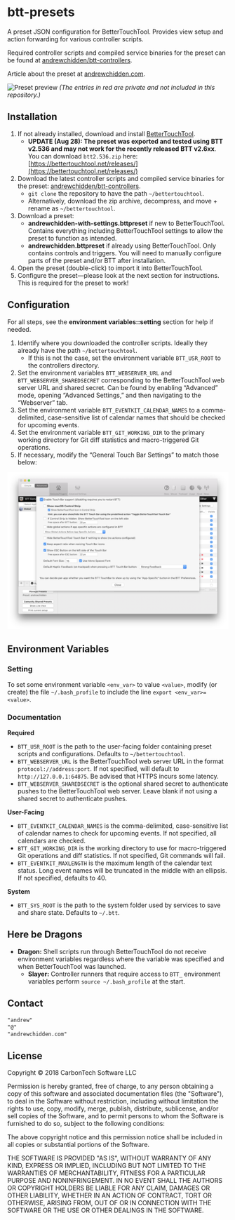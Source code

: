 btt-presets
===========

A preset JSON configuration for BetterTouchTool. Provides view setup and action forwarding for various controller scripts.

Required controller scripts and compiled service binaries for the preset can be found at [andrewchidden/btt-controllers](https://github.com/andrewchidden/btt-controllers).

Article about the preset at [andrewchidden.com](https://andrewchidden.com/long-live-the-macbook-pro-with-touch-bar/).

![Preset preview](bettertouchtool-preset-preview@2x.png)
*(The entries in red are private and not included in this repository.)*

## Installation

1. If not already installed, download and install [BetterTouchTool](https://folivora.ai/downloads).
	* **UPDATE (Aug 28): The preset was exported and tested using BTT v2.536 and may not work for the recently released BTT v2.6xx**. You can download `btt2.536.zip` here: [https://bettertouchtool.net/releases/](https://bettertouchtool.net/releases/)
2. Download the latest controller scripts and compiled service binaries for the preset: [andrewchidden/btt-controllers](https://github.com/andrewchidden/btt-controllers).
	* `git clone` the repository to have the path `~/bettertouchtool`.
	* Alternatively, download the zip archive, decompress, and move + rename as `~/bettertouchtool`.
3. Download a preset:
	* **andrewchidden-with-settings.bttpreset** if new to BetterTouchTool. Contains everything including BetterTouchTool settings to allow the preset to function as intended.
	* **andrewchidden.bttpreset** if already using BetterTouchTool. Only contains controls and triggers. You will need to manually configure parts of the preset and/or BTT after installation.
4. Open the preset (double-click) to import it into BetterTouchTool.
5. Configure the preset—please look at the next section for instructions. This is required for the preset to work!

## Configuration
For all steps, see the **environment variables::setting** section for help if needed.

1. Identify where you downloaded the controller scripts. Ideally they already have the path `~/bettertouchtool`.
	* If this is not the case, set the environment variable `BTT_USR_ROOT` to the controllers directory. 
2. Set the environment variables `BTT_WEBSERVER_URL` and `BTT_WEBSERVER_SHAREDSECRET` corresponding to the BetterTouchTool web server URL and shared secret. Can be found by enabling “Advanced” mode, opening “Advanced Settings,” and then navigating to the “Webserver” tab.
3. Set the environment variable `BTT_EVENTKIT_CALENDAR_NAMES` to a comma-delimited, case-sensitive list of calendar names that should be checked for upcoming events. 
4. Set the environment variable `BTT_GIT_WORKING_DIR` to the primary working directory for Git diff statistics and macro-triggered Git operations.
5. If necessary, modify the “General Touch Bar Settings” to match those below:

![General Touch Bar settings](bettertouchtool-touchbar-settings@2x.png)

## Environment Variables

### Setting
To set some environment variable `<env_var>` to value `<value>`, modify (or create) the file `~/.bash_profile` to include the line `export <env_var>=<value>`.

### Documentation

**Required**

* `BTT_USR_ROOT` is the path to the user-facing folder containing preset scripts and configurations. Defaults to `~/bettertouchtool`.
* `BTT_WEBSERVER_URL` is the BetterTouchTool web server URL in the format `protocol://address:port`. If not specified, will default to `http://127.0.0.1:64875`. Be advised that HTTPS incurs some latency.
* `BTT_WEBSERVER_SHAREDSECRET` is the optional shared secret to authenticate pushes to the BetterTouchTool web server. Leave blank if not using a shared secret to authenticate pushes.

**User-Facing**

* `BTT_EVENTKIT_CALENDAR_NAMES` is the comma-delimited, case-sensitive list of calendar names to check for upcoming events. If not specified, all calendars are checked.
* `BTT_GIT_WORKING_DIR` is the working directory to use for macro-triggered Git operations and diff statistics. If not specified, Git commands will fail.
* `BTT_EVENTKIT_MAXLENGTH` is the maximum length of the calendar text status. Long event names will be truncated in the middle with an ellipsis. If not specified, defaults to 40.

**System**

* `BTT_SYS_ROOT` is the path to the system folder used by services to save and share state. Defaults to `~/.btt`.

## Here be Dragons

* **Dragon:** Shell scripts run through BetterTouchTool do not receive environment variables regardless where the variable was specified and when BetterTouchTool was launched.
	* **Slayer:** Controller runners that require access to `BTT_` environment variables perform `source ~/.bash_profile` at the start.

## Contact

```
"andrew"
"@"
"andrewchidden.com"
```

## License

Copyright © 2018 CarbonTech Software LLC

Permission is hereby granted, free of charge, to any person obtaining a copy of this software and associated documentation files (the "Software"), to deal in the Software without restriction, including without limitation the rights to use, copy, modify, merge, publish, distribute, sublicense, and/or sell copies of the Software, and to permit persons to whom the Software is furnished to do so, subject to the following conditions:

The above copyright notice and this permission notice shall be included in all copies or substantial portions of the Software.

THE SOFTWARE IS PROVIDED "AS IS", WITHOUT WARRANTY OF ANY KIND, EXPRESS OR IMPLIED, INCLUDING BUT NOT LIMITED TO THE WARRANTIES OF MERCHANTABILITY, FITNESS FOR A PARTICULAR PURPOSE AND NONINFRINGEMENT. IN NO EVENT SHALL THE AUTHORS OR COPYRIGHT HOLDERS BE LIABLE FOR ANY CLAIM, DAMAGES OR OTHER LIABILITY, WHETHER IN AN ACTION OF CONTRACT, TORT OR OTHERWISE, ARISING FROM, OUT OF OR IN CONNECTION WITH THE SOFTWARE OR THE USE OR OTHER DEALINGS IN THE SOFTWARE.